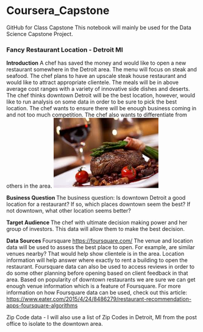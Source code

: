 # Coursera_Capstone
GitHub for Class Capstone
This notebook will mainly be used for the Data Science Capstone Project.

### Fancy Restaurant Location - Detroit MI

<b>Introduction</b>
A chef has saved the money and would like to open a new restaurant somewhere in the Detroit area. The menu will focus on steak and seafood. The chef plans to have an upscale steak house restaurant and would like to attract appropriate clientele.  The meals will be in above average cost ranges with a variety of innovative side dishes and deserts. The chef thinks downtown Detroit will be the best location, however, would like to run analysis on some data in order to be sure to pick the best location. The chef wants to ensure there will be enough business coming in and not too much competition. The chef also wants to differentiate from others in the area.
![Steak](https://github.com/sforsyth089/Coursera_Capstone/blob/main/fancy%20steak%20picture.jpg)

<b> Business Question </b>
The business question: Is downtown Detroit a good location for a restaurant?  If so, which places downtown seem the best?  If not downtown, what other location seems better?

<b> Target Audience </b>
The chef with ultimate decision making power and her group of investors.  This data will allow them to make the best decision.

<b> Data Sources </b> 
Foursquare https://foursquare.com/
The venue and location data will be used to assess the best place to open. For example, are similar venues nearby?  That would help show clientele is in the area.  Location information will help answer where exactly to rent a building to open the restaurant.  Foursquare data can also be used to access reviews in order to do some other planning before opening based on client feedback in that area.  Based on popularity of downtown restaurants we are sure we can get enough venue information which is a feature of Foursquare.  For more information on how Foursquare data can be used, check out this article: https://www.eater.com/2015/4/24/8486279/restaurant-recommendation-apps-foursquare-algorithms

Zip Code data - I will also use a list of Zip Codes in Detroit, MI from the post office to isolate to the downtown area.
